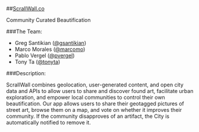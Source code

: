 ##[ScrallWall.co](https://www.scrallwall.co "ScrallWall")

Community Curated Beautification

###The Team:
- Greg Santikian ([@gsantikian](https://github.com/gsantikian))
- Marco Morales ([@marcomo](@https://github.com/marcomo))
- Pablo Vergel ([@pvergel](https://github.com/pvergel))
- Tony Ta ([@tonyta](https://github.com/tonyta))


###Description:

ScrallWall combines geolocation, user-generated content, and open city data and APIs to allow users to share and discover found art, facilitate urban exploration, and empower local communities to control their own beautification. Our app allows users to share their geotagged pictures of street art, browse them on a map, and vote on whether it improves their community. If the community disapproves of an artifact, the City is automatically notified to remove it.

